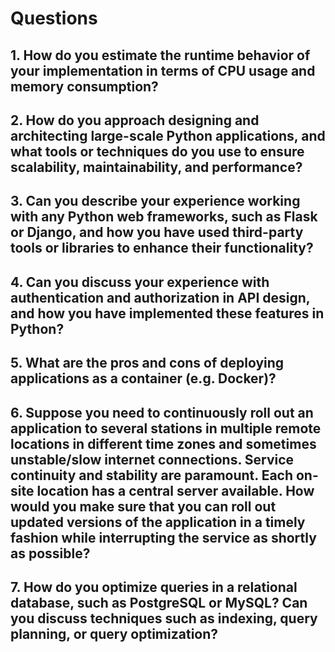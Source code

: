 # Questions

## 1. How do you estimate the runtime behavior of your implementation in terms of CPU usage and memory consumption?

## 2. How do you approach designing and architecting large-scale Python applications, and what tools or techniques do you use to ensure scalability, maintainability, and performance?

## 3. Can you describe your experience working with any Python web frameworks, such as Flask or Django, and how you have used third-party tools or libraries to enhance their functionality?

## 4. Can you discuss your experience with authentication and authorization in API design, and how you have implemented these features in Python?

## 5. What are the pros and cons of deploying applications as a container (e.g. Docker)?

## 6. Suppose you need to continuously roll out an application to several stations in multiple remote locations in different time zones and sometimes unstable/slow internet connections. Service continuity and stability are paramount. Each on-site location has a central server available. How would you make sure that you can roll out updated versions of the application in a timely fashion while interrupting the service as shortly as possible?

## 7. How do you optimize queries in a relational database, such as PostgreSQL or MySQL? Can you discuss techniques such as indexing, query planning, or query optimization?